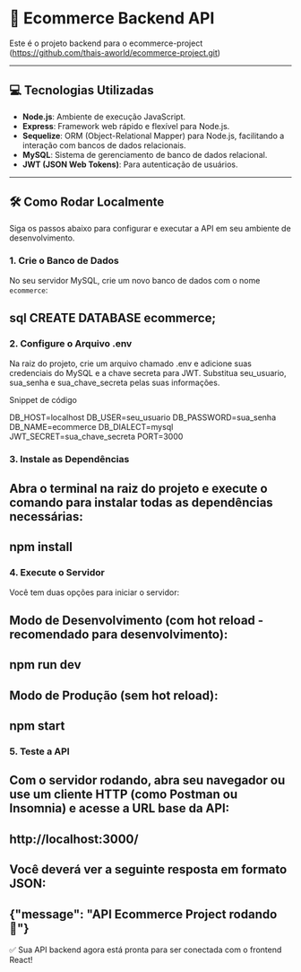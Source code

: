 # 🚀 Ecommerce Backend API

Este é o projeto backend para o ecommerce-project (https://github.com/thais-aworld/ecommerce-project.git)

---

## 💻 Tecnologias Utilizadas

* **Node.js**: Ambiente de execução JavaScript.
* **Express**: Framework web rápido e flexível para Node.js.
* **Sequelize**: ORM (Object-Relational Mapper) para Node.js, facilitando a interação com bancos de dados relacionais.
* **MySQL**: Sistema de gerenciamento de banco de dados relacional.
* **JWT (JSON Web Tokens)**: Para autenticação de usuários.

---

## 🛠️ Como Rodar Localmente

Siga os passos abaixo para configurar e executar a API em seu ambiente de desenvolvimento.

### 1. Crie o Banco de Dados

No seu servidor MySQL, crie um novo banco de dados com o nome `ecommerce`:

sql
CREATE DATABASE ecommerce;
---

### 2. Configure o Arquivo .env
Na raiz do projeto, crie um arquivo chamado .env e adicione suas credenciais do MySQL e a chave secreta para JWT.
Substitua seu_usuario, sua_senha e sua_chave_secreta pelas suas informações.

Snippet de código

DB_HOST=localhost
DB_USER=seu_usuario
DB_PASSWORD=sua_senha
DB_NAME=ecommerce
DB_DIALECT=mysql
JWT_SECRET=sua_chave_secreta
PORT=3000


### 3. Instale as Dependências

Abra o terminal na raiz do projeto e execute o comando para instalar todas as dependências necessárias:
---
npm install
---

### 4. Execute o Servidor

Você tem duas opções para iniciar o servidor:

Modo de Desenvolvimento (com hot reload - recomendado para desenvolvimento):
---
npm run dev
---

Modo de Produção (sem hot reload):
----
npm start
----

### 5. Teste a API

Com o servidor rodando, abra seu navegador ou use um cliente HTTP (como Postman ou Insomnia) e acesse a URL base da API:
---
http://localhost:3000/
---

Você deverá ver a seguinte resposta em formato JSON:
---
{"message": "API Ecommerce Project rodando 🚀"}
---


✅ Sua API backend agora está pronta para ser conectada com o frontend React!
